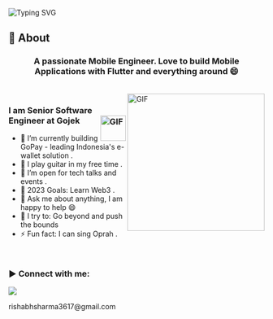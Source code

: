 ![Typing SVG](https://readme-typing-svg.herokuapp.com?font=Architects+Daughter&color=000000&size=30&lines=Hey!+It's+Rishabh!+👋;I'm+a+Software+Engineer;I+build+amazing+products)
<!-- <h1 align="center">Hi 👋, I'm Rishabh</h1> -->

## 🧐 About

<h3 align="center">A passionate Mobile Engineer. Love to build Mobile Applications with Flutter and everything around 😄
</h3>

<br>

<img align="right" margin-top="20px" height="270px" alt="GIF" src="https://cdn.dribbble.com/users/1059583/screenshots/4171367/coding-freak.gif" />

### I am Senior Software Engineer at Gojek <img align="right" margin-top="20px" margin-right="100px" height="50px" alt="GIF" src="https://1000logos.net/wp-content/uploads/2020/11/Gojek-Logo.png" />
- 🔭 I’m currently building GoPay - leading Indonesia's e-wallet solution .
- 🌱 I play guitar in my free time . 
- 👯 I’m open for tech talks and events .
- 🥅 2023 Goals: Learn Web3 .
- 💬 Ask me about anything, I am happy to help :smile:
- 🧗 I try to: Go beyond and push the bounds
- ⚡ Fun fact: I can sing Oprah .
<!-- ### Blogs posts -->
<!-- BLOG-POST-LIST:START -->
<!-- BLOG-POST-LIST:END -->
</br>

<h3 align="left">▶ Connect with me:</h3>
  <p>
    <a href="https://www.linkedin.com/in/rishabh-sharma3617/" target="_blank"><img src="https://img.shields.io/badge/-LinkedIn-222222?style=flat-square&logo=Linkedin&logoColor=white&link=https://www.linkedin.com/in/hgdsandakalum/)](https://www.linkedin.com/in/hgdsandakalum/"></a>
  </p>
<p>rishabhsharma3617@gmail.com</p>
</br>

